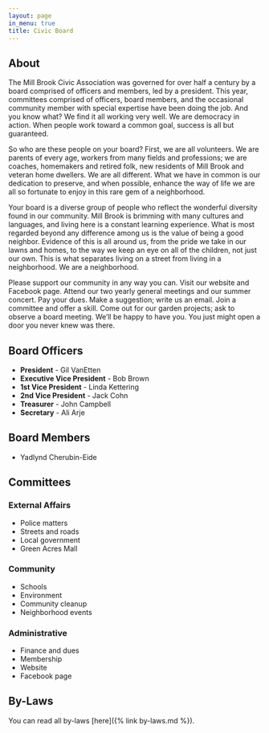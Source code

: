 ```yaml
---
layout: page
in_menu: true
title: Civic Board
---
```


## About

The Mill Brook Civic Association was governed for over half a century by a board comprised of officers and members, led by a president.
This year, committees comprised of officers, board members, and the occasional community member with special expertise have been doing the job.
And you know what? We find it all working very well.
We are democracy in action.
When people work toward a common goal, success is all but guaranteed.

So who are these people on your board? First, we are all volunteers.
We are parents of every age, workers from many fields and professions; we are coaches, homemakers and retired folk,
new residents of Mill Brook and veteran home dwellers.
We are all different. What we have in common is our dedication to preserve, and when possible,
enhance the way of life we are all so fortunate to enjoy in this rare gem of a neighborhood.

Your board is a diverse group of people who reflect the wonderful diversity found in our community.
Mill Brook is brimming with many cultures and languages, and living here is a constant learning experience.
What is most regarded beyond any difference among us is the value of being a good neighbor.
Evidence of this is all around us, from the pride we take in our lawns and homes,
to the way we keep an eye on all of the children, not just our own.
This is what separates living on a street from living in a neighborhood. We are a neighborhood.

Please support our community in any way you can. Visit our website and Facebook page.
Attend our two yearly general meetings and our summer concert. Pay your dues.
Make a suggestion; write us an email.
Join a committee and offer a skill. Come out for our garden projects; ask to observe a board meeting.
We’ll be happy to have you.
You just might open a door you never knew was there.

## Board Officers

* **President** - Gil VanEtten
* **Executive Vice President** - Bob Brown
* **1st Vice President** - Linda Kettering
* **2nd Vice President** - Jack Cohn
* **Treasurer** - John Campbell
* **Secretary** - Ali Arje

## Board Members

* Yadlynd Cherubin-Eide

## Committees

### External Affairs

* Police matters
* Streets and roads
* Local government
* Green Acres Mall

### Community

* Schools
* Environment
* Community cleanup
* Neighborhood events

### Administrative

* Finance and dues
* Membership
* Website
* Facebook page


## By-Laws

You can read all by-laws [here]({% link by-laws.md %}).

